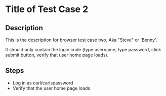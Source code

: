 # Title of Test Case 2

## Description

This is the description for browser test case two. Aka "Steve" or 'Benny'.

It should only contain the login code (type username, type password, click submit button, verify
that user home page loads).

## Steps

- Log in as carl/carlspassword
- Verify that the user home page loads
